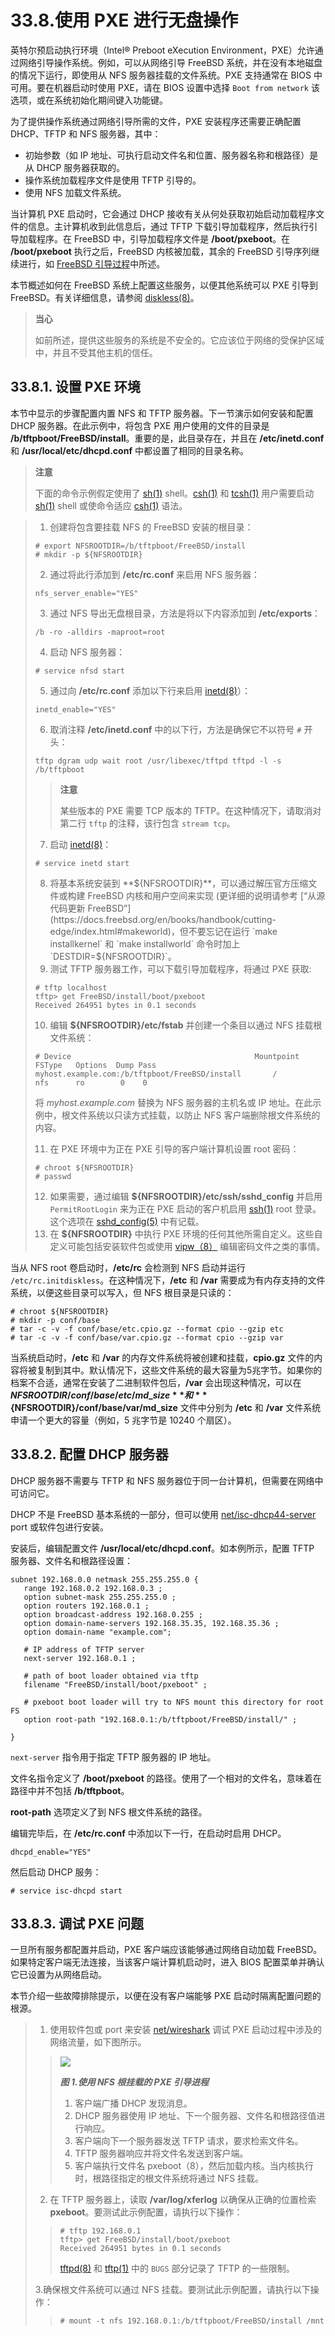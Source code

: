 # 33.8.使用 PXE 进行无盘操作

英特尔预启动执行环境（Intel® Preboot eXecution Environment，PXE）允许通过网络引导操作系统。例如，可以从网络引导 FreeBSD 系统，并在没有本地磁盘的情况下运行，即使用从 NFS 服务器挂载的文件系统。PXE 支持通常在 BIOS 中可用。要在机器启动时使用 PXE，请在 BIOS 设置中选择 `Boot from network` 该选项，或在系统初始化期间键入功能键。

为了提供操作系统通过网络引导所需的文件，PXE 安装程序还需要正确配置 DHCP、TFTP 和 NFS 服务器，其中：

* 初始参数（如 IP 地址、可执行启动文件名和位置、服务器名称和根路径）是从 DHCP 服务器获取的。
* 操作系统加载程序文件是使用 TFTP 引导的。
* 使用 NFS 加载文件系统。

当计算机 PXE 启动时，它会通过 DHCP 接收有关从何处获取初始启动加载程序文件的信息。主计算机收到此信息后，通过 TFTP 下载引导加载程序，然后执行引导加载程序。在 FreeBSD 中，引导加载程序文件是 **/boot/pxeboot**。在 **/boot/pxeboot** 执行之后，FreeBSD 内核被加载，其余的 FreeBSD 引导序列继续进行，如 [FreeBSD 引导过程](https://docs.freebsd.org/en/books/handbook/boot/index.html#boot)中所述。

本节概述如何在 FreeBSD 系统上配置这些服务，以便其他系统可以 PXE 引导到 FreeBSD。有关详细信息，请参阅 [diskless(8)](https://www.freebsd.org/cgi/man.cgi?query=diskless\&sektion=8\&format=html)。

> **当心**
>
> 如前所述，提供这些服务的系统是不安全的。它应该位于网络的受保护区域中，并且不受其他主机的信任。

## 33.8.1. 设置 PXE 环境

本节中显示的步骤配置内置 NFS 和 TFTP 服务器。下一节演示如何安装和配置 DHCP 服务器。在此示例中，将包含 PXE 用户使用的文件的目录是 **/b/tftpboot/FreeBSD/install**。重要的是，此目录存在，并且在 **/etc/inetd.conf** 和 **/usr/local/etc/dhcpd.conf** 中都设置了相同的目录名称。

> **注意**
>
> 下面的命令示例假定使用了 [sh(1)](https://www.freebsd.org/cgi/man.cgi?query=sh\&sektion=1\&format=html) shell。[csh(1)](https://www.freebsd.org/cgi/man.cgi?query=csh\&sektion=1\&format=html) 和 [tcsh(1)](https://www.freebsd.org/cgi/man.cgi?query=tcsh\&sektion=1\&format=html) 用户需要启动 [sh(1)](https://www.freebsd.org/cgi/man.cgi?query=sh\&sektion=1\&format=html) shell 或使命令适应 [csh(1)](https://www.freebsd.org/cgi/man.cgi?query=csh\&sektion=1\&format=html) 语法。

> 1. 创建将包含要挂载 NFS 的 FreeBSD 安装的根目录：
>
> ```
> # export NFSROOTDIR=/b/tftpboot/FreeBSD/install
> # mkdir -p ${NFSROOTDIR}
> ```
>
> 2. 通过将此行添加到 **/etc/rc.conf** 来启用 NFS 服务器：
>
> ```
> nfs_server_enable="YES"
> ```
>
> 3. 通过 NFS 导出无盘根目录，方法是将以下内容添加到 **/etc/exports**：
>
> ```
> /b -ro -alldirs -maproot=root
> ```
>
> 4. 启动 NFS 服务器：
>
> ```
> # service nfsd start
> ```
>
> 5. 通过向 **/etc/rc.conf** 添加以下行来启用 [inetd(8)](https://www.freebsd.org/cgi/man.cgi?query=inetd\&sektion=8\&format=html)）：
>
> ```
> inetd_enable="YES"
> ```
>
> 6. 取消注释 **/etc/inetd.conf** 中的以下行，方法是确保它不以符号 `#` 开头：
>
> ```
> tftp dgram udp wait root /usr/libexec/tftpd tftpd -l -s /b/tftpboot
> ```
>
> > **注意**
> >
> > 某些版本的 PXE 需要 TCP 版本的 TFTP。在这种情况下，请取消对第二行 `tftp` 的注释，该行包含 `stream tcp`。
>
> 7. 启动 [inetd(8)](https://www.freebsd.org/cgi/man.cgi?query=inetd\&sektion=8\&format=html)：
>
> ```
> # service inetd start
> ```
>
> 8. 将基本系统安装到 **${NFSROOTDIR}**，可以通过解压官方压缩文件或构建 FreeBSD 内核和用户空间来实现 (更详细的说明请参考 [“从源代码更新 FreeBSD”](https://docs.freebsd.org/en/books/handbook/cutting-edge/index.html#makeworld)，但不要忘记在运行 `make installkernel` 和 `make installworld` 命令时加上 `DESTDIR=${NFSROOTDIR}`。
> 9. 测试 TFTP 服务器工作，可以下载引导加载程序，将通过 PXE 获取:
>
> ```
> # tftp localhost
> tftp> get FreeBSD/install/boot/pxeboot
> Received 264951 bytes in 0.1 seconds
> ```
>
> 10. 编辑 **${NFSROOTDIR}/etc/fstab** 并创建一个条目以通过 NFS 挂载根文件系统：
>
> ```
> # Device                                         Mountpoint    FSType   Options  Dump Pass
> myhost.example.com:/b/tftpboot/FreeBSD/install       /         nfs      ro        0    0
> ```
>
> 将 _myhost.example.com_ 替换为 NFS 服务器的主机名或 IP 地址。在此示例中，根文件系统以只读方式挂载，以防止 NFS 客户端删除根文件系统的内容。
>
> 11. 在 PXE 环境中为正在 PXE 引导的客户端计算机设置 root 密码：
>
> ```
> # chroot ${NFSROOTDIR}
> # passwd
> ```
>
> 12. 如果需要，通过编辑 **${NFSROOTDIR}/etc/ssh/sshd\_config** 并启用 `PermitRootLogin` 来为正在 PXE 启动的客户机启用 [ssh(1)](https://www.freebsd.org/cgi/man.cgi?query=ssh\&sektion=1\&format=html) root 登录。这个选项在 [sshd\_config(5)](https://www.freebsd.org/cgi/man.cgi?query=sshd\_config\&sektion=5\&format=html) 中有记载。
> 13. 在 **${NFSROOTDIR}** 中执行 PXE 环境的任何其他所需自定义。这些自定义可能包括安装软件包或使用 [vipw（8）](https://www.freebsd.org/cgi/man.cgi?query=vipw\&sektion=8\&format=html) 编辑密码文件之类的事情。

当从 NFS root 卷启动时，**/etc/rc** 会检测到 NFS 启动并运行 `/etc/rc.initdiskless`。在这种情况下，**/etc** 和 **/var** 需要成为有内存支持的文件系统，以便这些目录可以写入，但 NFS 根目录是只读的：

```
# chroot ${NFSROOTDIR}
# mkdir -p conf/base
# tar -c -v -f conf/base/etc.cpio.gz --format cpio --gzip etc
# tar -c -v -f conf/base/var.cpio.gz --format cpio --gzip var
```

当系统启动时，**/etc** 和 **/var** 的内存文件系统将被创建和挂载，**cpio.gz** 文件的内容将被复制到其中。默认情况下，这些文件系统的最大容量为5兆字节。如果你的档案不合适，通常在安装了二进制软件包后，**/var** 会出现这种情况，可以在 **${NFSROOTDIR}/conf/base/etc/md\_size** 和 **${NFSROOTDIR}/conf/base/var/md\_size** 文件中分别为 **/etc** 和 **/var** 文件系统申请一个更大的容量（例如，5 兆字节是 10240 个扇区）。

## 33.8.2. 配置 DHCP 服务器

DHCP 服务器不需要与 TFTP 和 NFS 服务器位于同一台计算机，但需要在网络中可访问它。

DHCP 不是 FreeBSD 基本系统的一部分，但可以使用 [net/isc-dhcp44-server](https://cgit.freebsd.org/ports/tree/net/isc-dhcp44-server/pkg-descr) port 或软件包进行安装。

安装后，编辑配置文件 **/usr/local/etc/dhcpd.conf**。如本例所示，配置 TFTP 服务器、文件名和根路径设置：

```
subnet 192.168.0.0 netmask 255.255.255.0 {
   range 192.168.0.2 192.168.0.3 ;
   option subnet-mask 255.255.255.0 ;
   option routers 192.168.0.1 ;
   option broadcast-address 192.168.0.255 ;
   option domain-name-servers 192.168.35.35, 192.168.35.36 ;
   option domain-name "example.com";

   # IP address of TFTP server
   next-server 192.168.0.1 ;

   # path of boot loader obtained via tftp
   filename "FreeBSD/install/boot/pxeboot" ;

   # pxeboot boot loader will try to NFS mount this directory for root FS
   option root-path "192.168.0.1:/b/tftpboot/FreeBSD/install/" ;

}
```

`next-server` 指令用于指定 TFTP 服务器的 IP 地址。

文件名指令定义了 **/boot/pxeboot** 的路径。使用了一个相对的文件名，意味着在路径中并不包括 **/b/tftpboot**。

**root-path** 选项定义了到 NFS 根文件系统的路径。

编辑完毕后，在 **/etc/rc.conf** 中添加以下一行，在启动时启用 DHCP。

```
dhcpd_enable="YES"
```

然后启动 DHCP 服务：

```
# service isc-dhcpd start
```

## 33.8.3. 调试 PXE 问题

一旦所有服务都配置并启动，PXE 客户端应该能够通过网络自动加载 FreeBSD。如果特定客户端无法连接，当该客户端计算机启动时，进入 BIOS 配置菜单并确认它已设置为从网络启动。

本节介绍一些故障排除提示，以便在没有客户端能够 PXE 启动时隔离配置问题的根源。

> 1. 使用软件包或 port 来安装 [net/wireshark](https://cgit.freebsd.org/ports/tree/net/wireshark/pkg-descr) 调试 PXE 启动过程中涉及的网络流量，如下图所示。
>
> > ![](../.gitbook/assets/pxe-nfs.png)
> >
> > _**图 1.使用 NFS 根挂载的 PXE 引导进程**_
> >
> > 1. 客户端广播 DHCP 发现消息。
> > 2. DHCP 服务器使用 IP 地址、下一个服务器、文件名和根路径值进行响应。
> > 3. 客户端向下一个服务器发送 TFTP 请求，要求检索文件名。
> > 4. TFTP 服务器响应并将文件名发送到客户端。
> > 5. 客户端执行文件名 pxeboot（8），然后加载内核。当内核执行时，根路径指定的根文件系统将通过 NFS 挂载。
>
> 2. 在 TFTP 服务器上，读取 **/var/log/xferlog** 以确保从正确的位置检索 **pxeboot**。要测试此示例配置，请执行以下操作：
>
> > ```
> > # tftp 192.168.0.1
> > tftp> get FreeBSD/install/boot/pxeboot
> > Received 264951 bytes in 0.1 seconds
> > ```
> >
> > [tftpd(8)](https://www.freebsd.org/cgi/man.cgi?query=tftpd\&sektion=8\&format=html) 和 [tftp(1)](https://www.freebsd.org/cgi/man.cgi?query=tftp\&sektion=1\&format=html) 中的 `BUGS` 部分记录了 TFTP 的一些限制。
>
> 3.确保根文件系统可以通过 NFS 挂载。要测试此示例配置，请执行以下操作：
>
> > ```
> > # mount -t nfs 192.168.0.1:/b/tftpboot/FreeBSD/install /mnt
> > ```
